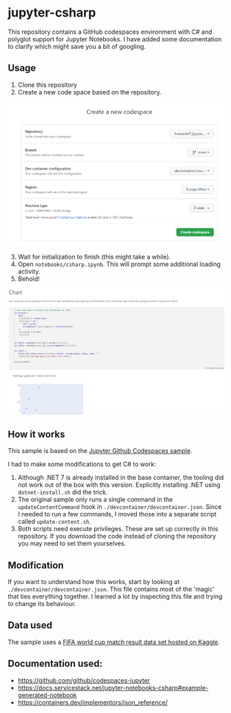 # jupyter-csharp
This repository contains a GitHub codespaces environment with C# and polyglot support for Jupyter Notebooks. I have added some documentation to clarify which might save you a bit of googling.

## Usage
1. Clone this repository
2. Create a new code space based on the repository.

![Github Codespace creation dialog](./images/create-codespace.png)

3. Wait for initialization to finish (this might take a while).
4. Open `notebooks/csharp.ipynb`. This will prompt some additional loading activity.
5. Behold!

![C# in a jupyter notebook hosted on Github Codespaces](./images/csharp-workbook.png)

## How it works
This sample is based on the [Jupyter Github Codespaces sample](https://github.com/github/codespaces-jupyter).

I had to make some modifications to get C# to work:

1. Although .NET 7 is already installed in the base container, the tooling did not work out of the box with this version. Explicitly installing .NET using `dotnet-install.sh` did the trick.
2. The original sample only runs a single command in the `updateContentCommand` hook in `./devcontainer/devcontainer.json`. Since I needed to run a few commands, I moved those into a separate script called `update-content.sh`.
3. Both scripts need execute privileges. These are set up correctly in this repository. If you download the code instead of cloning the repository you may need to set them yourselves.

## Modification
If you want to understand how this works, start by looking at `./devcontainer/devcontainer.json`. This file contains most of the 'magic' that ties everything together. I learned a lot by inspecting this file and trying to change its behaviour.

## Data used
The sample uses a [FIFA world cup match result data set hosted on Kaggle](https://www.kaggle.com/datasets/piterfm/fifa-football-world-cup).

## Documentation used:
* https://github.com/github/codespaces-jupyter
* https://docs.servicestack.net/jupyter-notebooks-csharp#example-generated-notebook
* https://containers.dev/implementors/json_reference/